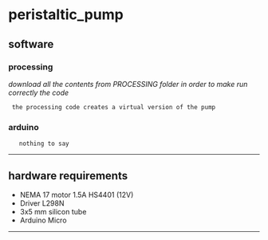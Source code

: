 # peristaltic_pump

  ## software
    
   ### processing 
       
   *download all the contents from PROCESSING folder in order to make run correctly the code*
      
     the processing code creates a virtual version of the pump 
       
   ### arduino 
       nothing to say 
   * * *

  ## hardware requirements 
 
  * NEMA 17 motor 1.5A HS4401 (12V) 
  * Driver L298N  
  * 3x5 mm silicon tube 
  * Arduino Micro 
  
  * * * 
    
 


